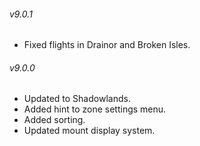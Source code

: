 ###### v9.0.1
* Fixed flights in Drainor and Broken Isles.
###### v9.0.0
* Updated to Shadowlands.
* Added hint to zone settings menu.
* Added sorting.
* Updated mount display system.